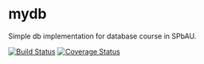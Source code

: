 # mydb
 Simple db implementation for database course in SPbAU.

[![Build Status](https://travis-ci.org/fbocharov/mydb.svg?branch=master)](https://travis-ci.org/fbocharov/mydb)
[![Coverage Status](https://coveralls.io/repos/fbocharov/mydb/badge.svg?branch=master&service=github)](https://coveralls.io/github/fbocharov/mydb?branch=master)